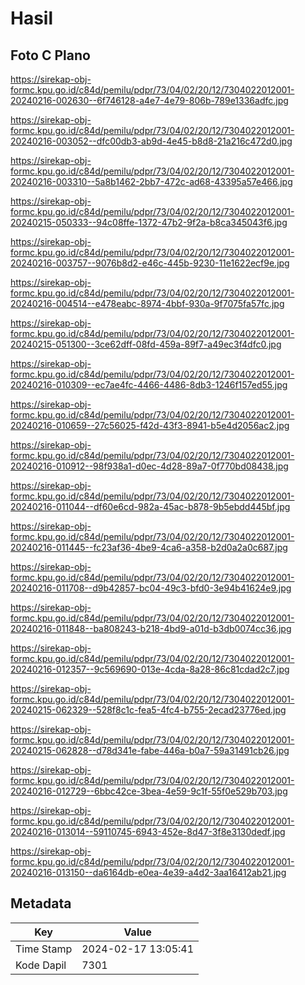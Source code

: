 # Hasil

## Foto C Plano

https://sirekap-obj-formc.kpu.go.id/c84d/pemilu/pdpr/73/04/02/20/12/7304022012001-20240216-002630--6f746128-a4e7-4e79-806b-789e1336adfc.jpg

https://sirekap-obj-formc.kpu.go.id/c84d/pemilu/pdpr/73/04/02/20/12/7304022012001-20240216-003052--dfc00db3-ab9d-4e45-b8d8-21a216c472d0.jpg

https://sirekap-obj-formc.kpu.go.id/c84d/pemilu/pdpr/73/04/02/20/12/7304022012001-20240216-003310--5a8b1462-2bb7-472c-ad68-43395a57e466.jpg

https://sirekap-obj-formc.kpu.go.id/c84d/pemilu/pdpr/73/04/02/20/12/7304022012001-20240215-050333--94c08ffe-1372-47b2-9f2a-b8ca345043f6.jpg

https://sirekap-obj-formc.kpu.go.id/c84d/pemilu/pdpr/73/04/02/20/12/7304022012001-20240216-003757--9076b8d2-e46c-445b-9230-11e1622ecf9e.jpg

https://sirekap-obj-formc.kpu.go.id/c84d/pemilu/pdpr/73/04/02/20/12/7304022012001-20240216-004514--e478eabc-8974-4bbf-930a-9f7075fa57fc.jpg

https://sirekap-obj-formc.kpu.go.id/c84d/pemilu/pdpr/73/04/02/20/12/7304022012001-20240215-051300--3ce62dff-08fd-459a-89f7-a49ec3f4dfc0.jpg

https://sirekap-obj-formc.kpu.go.id/c84d/pemilu/pdpr/73/04/02/20/12/7304022012001-20240216-010309--ec7ae4fc-4466-4486-8db3-1246f157ed55.jpg

https://sirekap-obj-formc.kpu.go.id/c84d/pemilu/pdpr/73/04/02/20/12/7304022012001-20240216-010659--27c56025-f42d-43f3-8941-b5e4d2056ac2.jpg

https://sirekap-obj-formc.kpu.go.id/c84d/pemilu/pdpr/73/04/02/20/12/7304022012001-20240216-010912--98f938a1-d0ec-4d28-89a7-0f770bd08438.jpg

https://sirekap-obj-formc.kpu.go.id/c84d/pemilu/pdpr/73/04/02/20/12/7304022012001-20240216-011044--df60e6cd-982a-45ac-b878-9b5ebdd445bf.jpg

https://sirekap-obj-formc.kpu.go.id/c84d/pemilu/pdpr/73/04/02/20/12/7304022012001-20240216-011445--fc23af36-4be9-4ca6-a358-b2d0a2a0c687.jpg

https://sirekap-obj-formc.kpu.go.id/c84d/pemilu/pdpr/73/04/02/20/12/7304022012001-20240216-011708--d9b42857-bc04-49c3-bfd0-3e94b41624e9.jpg

https://sirekap-obj-formc.kpu.go.id/c84d/pemilu/pdpr/73/04/02/20/12/7304022012001-20240216-011848--ba808243-b218-4bd9-a01d-b3db0074cc36.jpg

https://sirekap-obj-formc.kpu.go.id/c84d/pemilu/pdpr/73/04/02/20/12/7304022012001-20240216-012357--9c569690-013e-4cda-8a28-86c81cdad2c7.jpg

https://sirekap-obj-formc.kpu.go.id/c84d/pemilu/pdpr/73/04/02/20/12/7304022012001-20240215-062329--528f8c1c-fea5-4fc4-b755-2ecad23776ed.jpg

https://sirekap-obj-formc.kpu.go.id/c84d/pemilu/pdpr/73/04/02/20/12/7304022012001-20240215-062828--d78d341e-fabe-446a-b0a7-59a31491cb26.jpg

https://sirekap-obj-formc.kpu.go.id/c84d/pemilu/pdpr/73/04/02/20/12/7304022012001-20240216-012729--6bbc42ce-3bea-4e59-9c1f-55f0e529b703.jpg

https://sirekap-obj-formc.kpu.go.id/c84d/pemilu/pdpr/73/04/02/20/12/7304022012001-20240216-013014--59110745-6943-452e-8d47-3f8e3130dedf.jpg

https://sirekap-obj-formc.kpu.go.id/c84d/pemilu/pdpr/73/04/02/20/12/7304022012001-20240216-013150--da6164db-e0ea-4e39-a4d2-3aa16412ab21.jpg


## Metadata

| Key        | Value               |
| ---------- | ------------------- |
| Time Stamp | 2024-02-17 13:05:41 |
| Kode Dapil | 7301                |



